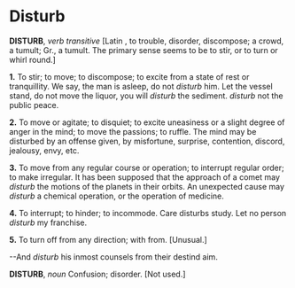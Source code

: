 # Disturb

**DISTURB**, _verb transitive_ \[Latin , to trouble, disorder, discompose; a crowd, a tumult; Gr., a tumult. The primary sense seems to be to stir, or to turn or whirl round.\]

**1.** To stir; to move; to discompose; to excite from a state of rest or tranquillity. We say, the man is asleep, do not _disturb_ him. Let the vessel stand, do not move the liquor, you will _disturb_ the sediment. _disturb_ not the public peace.

**2.** To move or agitate; to disquiet; to excite uneasiness or a slight degree of anger in the mind; to move the passions; to ruffle. The mind may be disturbed by an offense given, by misfortune, surprise, contention, discord, jealousy, envy, etc.

**3.** To move from any regular course or operation; to interrupt regular order; to make irregular. It has been supposed that the approach of a comet may _disturb_ the motions of the planets in their orbits. An unexpected cause may _disturb_ a chemical operation, or the operation of medicine.

**4.** To interrupt; to hinder; to incommode. Care disturbs study. Let no person _disturb_ my franchise.

**5.** To turn off from any direction; with from. \[Unusual.\]

\--And _disturb_ his inmost counsels from their destind aim.

**DISTURB**, _noun_ Confusion; disorder. \[Not used.\]